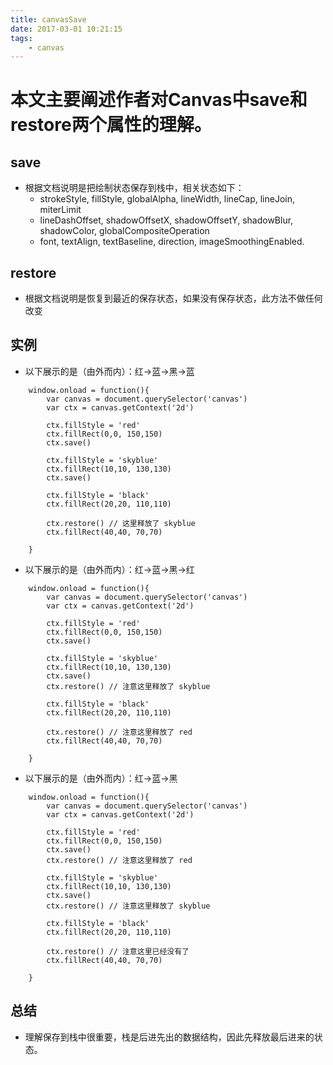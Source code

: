 ```yaml
---
title: canvasSave
date: 2017-03-01 10:21:15
tags:
    - canvas
---
```

# 本文主要阐述作者对Canvas中save和restore两个属性的理解。
## save 
* 根据文档说明是把绘制状态保存到栈中，相关状态如下：
    * strokeStyle, fillStyle, globalAlpha, lineWidth, lineCap, lineJoin, miterLimit
    * lineDashOffset, shadowOffsetX, shadowOffsetY, shadowBlur, shadowColor, globalCompositeOperation
    * font, textAlign, textBaseline, direction, imageSmoothingEnabled.

## restore
* 根据文档说明是恢复到最近的保存状态，如果没有保存状态，此方法不做任何改变

## 实例
<!-- more -->
* 以下展示的是（由外而内）：红->蓝->黑->蓝
````
    window.onload = function(){
        var canvas = document.querySelector('canvas')
        var ctx = canvas.getContext('2d')

        ctx.fillStyle = 'red'
        ctx.fillRect(0,0, 150,150)
        ctx.save()

        ctx.fillStyle = 'skyblue'
        ctx.fillRect(10,10, 130,130)
        ctx.save()

        ctx.fillStyle = 'black'
        ctx.fillRect(20,20, 110,110)

        ctx.restore() // 这里释放了 skyblue
        ctx.fillRect(40,40, 70,70)

    }
````
* 以下展示的是（由外而内）：红->蓝->黑->红
````
    window.onload = function(){
        var canvas = document.querySelector('canvas')
        var ctx = canvas.getContext('2d')

        ctx.fillStyle = 'red'
        ctx.fillRect(0,0, 150,150)
        ctx.save()

        ctx.fillStyle = 'skyblue'
        ctx.fillRect(10,10, 130,130)
        ctx.save()
        ctx.restore() // 注意这里释放了 skyblue

        ctx.fillStyle = 'black'
        ctx.fillRect(20,20, 110,110)

        ctx.restore() // 注意这里释放了 red
        ctx.fillRect(40,40, 70,70)

    }
````
* 以下展示的是（由外而内）：红->蓝->黑
````
    window.onload = function(){
        var canvas = document.querySelector('canvas')
        var ctx = canvas.getContext('2d')

        ctx.fillStyle = 'red'
        ctx.fillRect(0,0, 150,150)
        ctx.save()
        ctx.restore() // 注意这里释放了 red

        ctx.fillStyle = 'skyblue'
        ctx.fillRect(10,10, 130,130)
        ctx.save()
        ctx.restore() // 注意这里释放了 skyblue

        ctx.fillStyle = 'black'
        ctx.fillRect(20,20, 110,110)

        ctx.restore() // 注意这里已经没有了
        ctx.fillRect(40,40, 70,70)

    }
````
## 总结
* 理解保存到栈中很重要，栈是后进先出的数据结构，因此先释放最后进来的状态。
